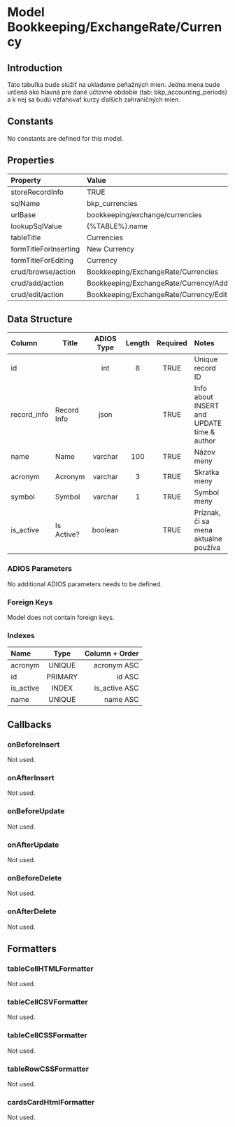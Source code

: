 # Model Bookkeeping/ExchangeRate/Currency

## Introduction

Táto tabuľka bude slúžiť na ukladanie peňažných mien. Jedna mena bude určená ako hlavná pre dané účtovné obdobie (tab: bkp_accounting_periods) a k nej sa budú vzťahovať kurzy ďalších zahraničných mien.

## Constants

No constants are defined for this model.

## Properties

| Property              | Value                                  |
| :-------------------- | :------------------------------------- |
| storeRecordInfo       | TRUE                                   |
| sqlName               | bkp_currencies                         |
| urlBase               | bookkeeping/exchange/currencies        |
| lookupSqlValue        | {%TABLE%}.name                         |
| tableTitle            | Currencies                             |
| formTitleForInserting | New Currency                           |
| formTitleForEditing   | Currency                               |
| crud/browse/action    | Bookkeeping/ExchangeRate/Currencies    |
| crud/add/action       | Bookkeeping/ExchangeRate/Currency/Add  |
| crud/edit/action      | Bookkeeping/ExchangeRate/Currency/Edit |

## Data Structure

| Column      | Title       | ADIOS Type | Length | Required | Notes                                      |
| :---------- | ----------- | :--------: | :----: | :------: | :----------------------------------------- |
| id          |             |    int     |   8    |   TRUE   | Unique record ID                       |
| record_info | Record Info |    json    |        |   TRUE   | Info about INSERT and UPDATE time & author |
| name        | Name        |  varchar   |  100   |   TRUE   | Názov meny                                 |
| acronym     | Acronym     |  varchar   |   3    |   TRUE   | Skratka meny                               |
| symbol      | Symbol      |  varchar   |   1    |   TRUE   | Symbol meny                                |
| is_active   | Is Active?  |  boolean   |        |   TRUE   | Príznak, či sa mena aktuálne používa       |

### ADIOS Parameters
No additional ADIOS parameters needs to be defined.

### Foreign Keys
Model does not contain foreign keys.

### Indexes

| Name      |  Type   | Column + Order |
| :-------- | :-----: | -------------: |
| acronym   | UNIQUE  |    acronym ASC |
| id        | PRIMARY |         id ASC |
| is_active |  INDEX  |  is_active ASC |
| name      | UNIQUE  |       name ASC |

## Callbacks

### onBeforeInsert

Not used.

### onAfterInsert

Not used.

### onBeforeUpdate

Not used.

### onAfterUpdate

Not used.

### onBeforeDelete

Not used.

### onAfterDelete

Not used.

## Formatters

### tableCellHTMLFormatter

Not used.

### tableCellCSVFormatter

Not used.

### tableCellCSSFormatter

Not used.

### tableRowCSSFormatter

Not used.

### cardsCardHtmlFormatter

Not used.
